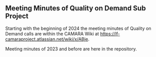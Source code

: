 ## Meeting Minutes of Quality on Demand Sub Project

Starting with the beginning of 2024 the meeting minutes of Quality on Demand calls are within the CAMARA Wiki at https://lf-camaraproject.atlassian.net/wiki/x/ABje.

Meeting minutes of 2023 and before are here in the repository.
